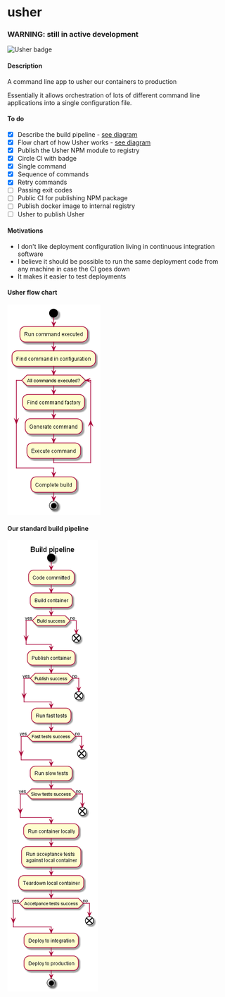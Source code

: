 # usher

### WARNING: still in active development

![Usher badge](https://img.shields.io/circleci/project/findmypast/usher/master.svg)

#### Description

A command line app to usher our containers to production

Essentially it allows orchestration of lots of different command line applications into a single configuration file.

#### To do

- [x] Describe the build pipeline - [see diagram](#our-standard-build-pipeline)
- [x] Flow chart of how Usher works - [see diagram](#run)
- [x] Publish the Usher NPM module to registry
- [x] Circle CI with badge
- [x] Single command
- [x] Sequence of commands
- [x] Retry commands
- [ ] Passing exit codes
- [ ] Public CI for publishing NPM package
- [ ] Publish docker image to internal registry
- [ ] Usher to publish Usher

#### Motivations

- I don't like deployment configuration living in continuous integration software
- I believe it should be possible to run the same deployment code from any machine in case the CI goes down
- It makes it easier to test deployments

#### Usher flow chart

![usher run flow-chart](./diagrams/img/run.png)

#### Our standard build pipeline

![Build Pipeline](./diagrams/img/build-pipeline.png)
